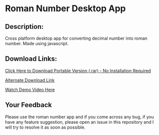 # Roman Number Desktop App
## Description:
Cross platform desktop app for converting decimal number into roman number. Made using javascript.

## Download Links:
[Click Here to Download Portable Version (.rar) - No Installation Required](https://github.com/Aadityajoshi151/Roman-Number/releases/download/v1.0/Roman.Number.-.Windows.rar)

[Alternate Download Link](http://www.mediafire.com/file/ttdvfb1kfnzqqcx/Roman_Number_-_Windows.rar/file)

[Watch Demo Video Here](https://www.youtube.com/watch?v=6lM3QKgiOoA)

## Your Feedback
Please use the roman number app and if you come across any bug, if you have any feature suggestion, please open an issue in this repository and I will try to resolve it as soon as possible.
